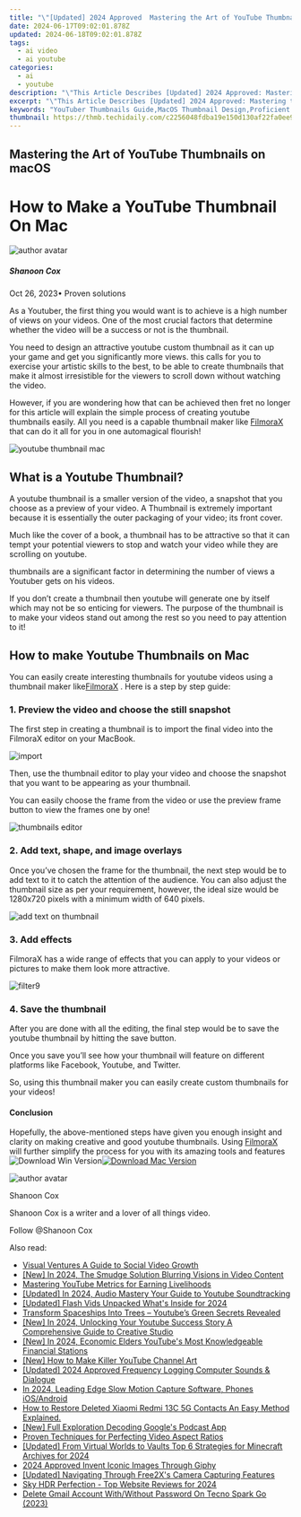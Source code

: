 ```yaml
---
title: "\"[Updated] 2024 Approved  Mastering the Art of YouTube Thumbnails on macOS\""
date: 2024-06-17T09:02:01.878Z
updated: 2024-06-18T09:02:01.878Z
tags:
  - ai video
  - ai youtube
categories:
  - ai
  - youtube
description: "\"This Article Describes [Updated] 2024 Approved: Mastering the Art of YouTube Thumbnails on macOS\""
excerpt: "\"This Article Describes [Updated] 2024 Approved: Mastering the Art of YouTube Thumbnails on macOS\""
keywords: "YouTuber Thumbnails Guide,MacOS Thumbnail Design,Proficient Thumbnails Tips,Effective Thumbnails Creation,Thumbnail Optimization Strategies,Enhancing YouTube Images,Professional MacThumbs"
thumbnail: https://thmb.techidaily.com/c2256048fdba19e150d130af22fa0ee9a49a1cc871ecb123979c39c8bac9ef09.jpg
---
```


## Mastering the Art of YouTube Thumbnails on macOS

# How to Make a YouTube Thumbnail On Mac

![author avatar](https://images.wondershare.com/filmora/article-images/shannon-cox.jpg)

##### Shanoon Cox

 Oct 26, 2023• Proven solutions

As a Youtuber, the first thing you would want is to achieve is a high number of views on your videos. One of the most crucial factors that determine whether the video will be a success or not is the thumbnail.

 You need to design an attractive youtube custom thumbnail as it can up your game and get you significantly more views. this calls for you to exercise your artistic skills to the best, to be able to create thumbnails that make it almost irresistible for the viewers to scroll down without watching the video.

However, if you are wondering how that can be achieved then fret no longer for this article will explain the simple process of creating youtube thumbnails easily. All you need is a capable thumbnail maker like [FilmoraX](https://tools.techidaily.com/wondershare/filmora/download/) that can do it all for you in one automagical flourish!

![youtube thumbnail mac](https://images.wondershare.com/filmora/Mac-articles/youtube-thumbnail-mac.jpg)

## What is a Youtube Thumbnail?

A youtube thumbnail is a smaller version of the video, a snapshot that you choose as a preview of your video. A Thumbnail is extremely important because it is essentially the outer packaging of your video; its front cover.

Much like the cover of a book, a thumbnail has to be attractive so that it can tempt your potential viewers to stop and watch your video while they are scrolling on youtube.

thumbnails are a significant factor in determining the number of views a Youtuber gets on his videos.

If you don’t create a thumbnail then youtube will generate one by itself which may not be so enticing for viewers. The purpose of the thumbnail is to make your videos stand out among the rest so you need to pay attention to it!

## How to make Youtube Thumbnails on Mac

You can easily create interesting thumbnails for youtube videos using a thumbnail maker like[FilmoraX](https://tools.techidaily.com/wondershare/filmora/download/) . Here is a step by step guide:

### 1. Preview the video and choose the still snapshot

The first step in creating a thumbnail is to import the final video into the FilmoraX editor on your MacBook.

![import](https://images.wondershare.com/filmora/filmoraX/Guide-Mac/3.import-media-files.jpg)

Then, use the thumbnail editor to play your video and choose the snapshot that you want to be appearing as your thumbnail.

You can easily choose the frame from the video or use the preview frame button to view the frames one by one!

![thumbnails editor](https://images.wondershare.com/filmora/Mac-articles/thumbnails-editor.jpg)

### 2. Add text, shape, and image overlays

Once you’ve chosen the frame for the thumbnail, the next step would be to add text to it to catch the attention of the audience. You can also adjust the thumbnail size as per your requirement, however, the ideal size would be 1280x720 pixels with a minimum width of 640 pixels.

![add text on thumbnail](https://images.wondershare.com/filmora/Mac-articles/add-text-on-thumbnail.jpg)

### 3. Add effects

FilmoraX has a wide range of effects that you can apply to your videos or pictures to make them look more attractive.

![filter9](https://images.wondershare.com/filmora/guide/filter-9-mac.jpg)

### 4. Save the thumbnail

After you are done with all the editing, the final step would be to save the youtube thumbnail by hitting the save button.

Once you save you’ll see how your thumbnail will feature on different platforms like Facebook, Youtube, and Twitter.

So, using this thumbnail maker you can easily create custom thumbnails for your videos!

#### Conclusion

Hopefully, the above-mentioned steps have given you enough insight and clarity on making creative and good youtube thumbnails. Using [FilmoraX](https://tools.techidaily.com/wondershare/filmora/download/) will further simplify the process for you with its amazing tools and features![![Download Win Version](https://images.wondershare.com/filmora/guide/download-btn-win.jpg)](https://tools.techidaily.com/wondershare/filmora/download/)[![Download Mac Version](https://images.wondershare.com/filmora/guide/download-btn-mac.jpg)](https://tools.techidaily.com/wondershare/filmora/download/)

![author avatar](https://images.wondershare.com/filmora/article-images/shannon-cox.jpg)

Shanoon Cox

Shanoon Cox is a writer and a lover of all things video.

Follow @Shanoon Cox


<ins class="adsbygoogle"
     style="display:block"
     data-ad-format="autorelaxed"
     data-ad-client="ca-pub-7571918770474297"
     data-ad-slot="1223367746"></ins>



<ins class="adsbygoogle"
     style="display:block"
     data-ad-client="ca-pub-7571918770474297"
     data-ad-slot="8358498916"
     data-ad-format="auto"
     data-full-width-responsive="true"></ins>

<span class="atpl-alsoreadstyle">Also read:</span>
<div><ul>
<li><a href="https://youtube-data.techidaily.com/l-ventures-a-guide-to-social-video-growth/"><u>Visual Ventures  A Guide to Social Video Growth</u></a></li>
<li><a href="https://youtube-data.techidaily.com/n-2024-the-smudge-solution-blurring-visions-in-video-content/"><u>[New] In 2024, The Smudge Solution  Blurring Visions in Video Content</u></a></li>
<li><a href="https://youtube-data.techidaily.com/ring-youtube-metrics-for-earning-livelihoods/"><u>Mastering YouTube Metrics for Earning Livelihoods</u></a></li>
<li><a href="https://youtube-data.techidaily.com/ed-in-2024-audio-mastery-your-guide-to-youtube-soundtracking/"><u>[Updated] In 2024, Audio Mastery  Your Guide to Youtube Soundtracking</u></a></li>
<li><a href="https://youtube-data.techidaily.com/ed-flash-vids-unpacked-whats-inside-for-2024/"><u>[Updated] Flash Vids Unpacked  What's Inside for 2024</u></a></li>
<li><a href="https://youtube-data.techidaily.com/84518081-transform-spaceships-into-trees-youtubes-green-secrets-revealed/"><u>Transform Spaceships Into Trees – Youtube’s Green Secrets Revealed</u></a></li>
<li><a href="https://youtube-data.techidaily.com/n-2024-unlocking-your-youtube-success-story-a-comprehensive-guide-to-creative-studio/"><u>[New] In 2024, Unlocking Your Youtube Success Story  A Comprehensive Guide to Creative Studio</u></a></li>
<li><a href="https://youtube-data.techidaily.com/n-2024-economic-elders-youtubes-most-knowledgeable-financial-stations/"><u>[New] In 2024, Economic Elders  YouTube's Most Knowledgeable Financial Stations</u></a></li>
<li><a href="https://youtube-data.techidaily.com/ow-to-make-killer-youtube-channel-art/"><u>[New] How to Make Killer YouTube Channel Art</u></a></li>
<li><a href="https://video-capture.techidaily.com/updated-2024-approved-frequency-logging-computer-sounds-and-dialogue/"><u>[Updated] 2024 Approved  Frequency Logging  Computer Sounds & Dialogue</u></a></li>
<li><a href="https://extra-support.techidaily.com/in-2024-leading-edge-slow-motion-capture-software-phones-iosandroid/"><u>In 2024, Leading Edge Slow Motion Capture Software, Phones iOS/Android</u></a></li>
<li><a href="https://blog-min.techidaily.com/how-to-restore-deleted-xiaomi-redmi-13c-5g-contacts-an-easy-method-explained-by-fonelab-android-recover-contacts/"><u>How to Restore Deleted Xiaomi Redmi 13C 5G Contacts  An Easy Method Explained.</u></a></li>
<li><a href="https://some-techniques.techidaily.com/new-full-exploration-decoding-googles-podcast-app/"><u>[New] Full Exploration  Decoding Google's Podcast App</u></a></li>
<li><a href="https://extra-lessons.techidaily.com/proven-techniques-for-perfecting-video-aspect-ratios/"><u>Proven Techniques for Perfecting Video Aspect Ratios</u></a></li>
<li><a href="https://video-capture.techidaily.com/updated-from-virtual-worlds-to-vaults-top-6-strategies-for-minecraft-archives-for-2024/"><u>[Updated] From Virtual Worlds to Vaults  Top 6 Strategies for Minecraft Archives for 2024</u></a></li>
<li><a href="https://extra-guidance.techidaily.com/2024-approved-invent-iconic-images-through-giphy/"><u>2024 Approved  Invent Iconic Images Through Giphy</u></a></li>
<li><a href="https://screen-mirroring-recording.techidaily.com/updated-navigating-through-free2xs-camera-capturing-features/"><u>[Updated] Navigating Through Free2X's Camera Capturing Features</u></a></li>
<li><a href="https://extra-guidance.techidaily.com/sky-hdr-perfection-top-website-reviews-for-2024/"><u>Sky HDR Perfection - Top Website Reviews for 2024</u></a></li>
<li><a href="https://unlock-android.techidaily.com/delete-gmail-account-withwithout-password-on-tecno-spark-go-2023-by-drfone-android/"><u>Delete Gmail Account With/Without Password On Tecno Spark Go (2023)</u></a></li>
</ul></div>
